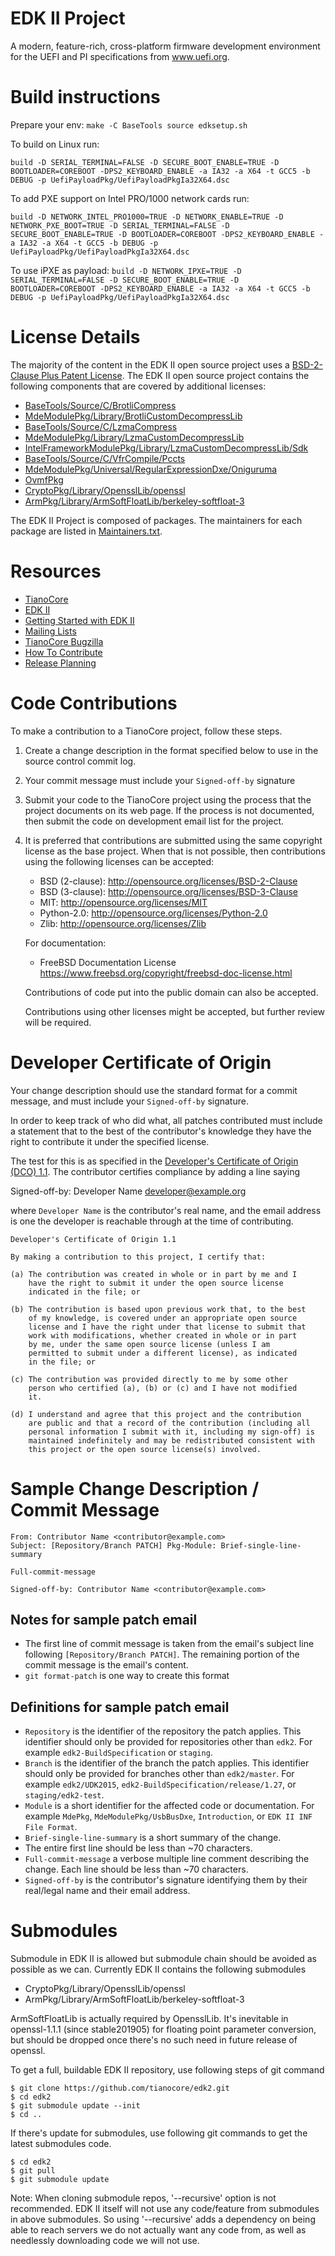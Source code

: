 # EDK II Project

A modern, feature-rich, cross-platform firmware development environment
for the UEFI and PI specifications from www.uefi.org.

# Build instructions

Prepare your env:
`
make -C BaseTools
source edksetup.sh
`

To build on Linux run:

`build -D SERIAL_TERMINAL=FALSE -D SECURE_BOOT_ENABLE=TRUE -D BOOTLOADER=COREBOOT -DPS2_KEYBOARD_ENABLE -a IA32 -a X64 -t GCC5 -b DEBUG -p UefiPayloadPkg/UefiPayloadPkgIa32X64.dsc`

To add PXE support on Intel PRO/1000 network cards run:

`build -D NETWORK_INTEL_PRO1000=TRUE -D NETWORK_ENABLE=TRUE -D NETWORK_PXE_BOOT=TRUE -D SERIAL_TERMINAL=FALSE -D SECURE_BOOT_ENABLE=TRUE -D BOOTLOADER=COREBOOT -DPS2_KEYBOARD_ENABLE -a IA32 -a X64 -t GCC5 -b DEBUG -p UefiPayloadPkg/UefiPayloadPkgIa32X64.dsc`

To use iPXE as payload:
`build -D NETWORK_IPXE=TRUE -D SERIAL_TERMINAL=FALSE -D SECURE_BOOT_ENABLE=TRUE -D BOOTLOADER=COREBOOT -DPS2_KEYBOARD_ENABLE -a IA32 -a X64 -t GCC5 -b DEBUG -p UefiPayloadPkg/UefiPayloadPkgIa32X64.dsc`

# License Details

The majority of the content in the EDK II open source project uses a
[BSD-2-Clause Plus Patent License](License.txt).  The EDK II open source project
contains the following components that are covered by additional licenses:
* [BaseTools/Source/C/BrotliCompress](BaseTools/Source/C/BrotliCompress/LICENSE)
* [MdeModulePkg/Library/BrotliCustomDecompressLib](MdeModulePkg/Library/BrotliCustomDecompressLib/LICENSE)
* [BaseTools/Source/C/LzmaCompress](BaseTools/Source/C/LzmaCompress/LZMA-SDK-README.txt)
* [MdeModulePkg/Library/LzmaCustomDecompressLib](MdeModulePkg/Library/LzmaCustomDecompressLib/LZMA-SDK-README.txt)
* [IntelFrameworkModulePkg/Library/LzmaCustomDecompressLib/Sdk](IntelFrameworkModulePkg/Library/LzmaCustomDecompressLib/LZMA-SDK-README.txt)
* [BaseTools/Source/C/VfrCompile/Pccts](BaseTools/Source/C/VfrCompile/Pccts/RIGHTS)
* [MdeModulePkg/Universal/RegularExpressionDxe/Oniguruma](MdeModulePkg/Universal/RegularExpressionDxe/Oniguruma/README)
* [OvmfPkg](OvmfPkg/License.txt)
* [CryptoPkg/Library/OpensslLib/openssl](https://github.com/openssl/openssl/blob/50eaac9f3337667259de725451f201e784599687/LICENSE)
* [ArmPkg/Library/ArmSoftFloatLib/berkeley-softfloat-3](https://github.com/ucb-bar/berkeley-softfloat-3/blob/b64af41c3276f97f0e181920400ee056b9c88037/COPYING.txt)

The EDK II Project is composed of packages.  The maintainers for each package
are listed in [Maintainers.txt](Maintainers.txt).

# Resources
* [TianoCore](http://www.tianocore.org)
* [EDK II](https://github.com/tianocore/tianocore.github.io/wiki/EDK-II)
* [Getting Started with EDK II](https://github.com/tianocore/tianocore.github.io/wiki/Getting-Started-with-EDK-II)
* [Mailing Lists](https://github.com/tianocore/tianocore.github.io/wiki/Mailing-Lists)
* [TianoCore Bugzilla](https://bugzilla.tianocore.org)
* [How To Contribute](https://github.com/tianocore/tianocore.github.io/wiki/How-To-Contribute)
* [Release Planning](https://github.com/tianocore/tianocore.github.io/wiki/EDK-II-Release-Planning)

# Code Contributions
To make a contribution to a TianoCore project, follow these steps.
1. Create a change description in the format specified below to
   use in the source control commit log.
2. Your commit message must include your `Signed-off-by` signature
3. Submit your code to the TianoCore project using the process
   that the project documents on its web page.  If the process is
   not documented, then submit the code on development email list
   for the project.
4. It is preferred that contributions are submitted using the same
   copyright license as the base project. When that is not possible,
   then contributions using the following licenses can be accepted:
   * BSD (2-clause): http://opensource.org/licenses/BSD-2-Clause
   * BSD (3-clause): http://opensource.org/licenses/BSD-3-Clause
   * MIT: http://opensource.org/licenses/MIT
   * Python-2.0: http://opensource.org/licenses/Python-2.0
   * Zlib: http://opensource.org/licenses/Zlib

   For documentation:
   * FreeBSD Documentation License
     https://www.freebsd.org/copyright/freebsd-doc-license.html

   Contributions of code put into the public domain can also be
   accepted.

   Contributions using other licenses might be accepted, but further
   review will be required.

# Developer Certificate of Origin

Your change description should use the standard format for a
commit message, and must include your `Signed-off-by` signature.

In order to keep track of who did what, all patches contributed must
include a statement that to the best of the contributor's knowledge
they have the right to contribute it under the specified license.

The test for this is as specified in the [Developer's Certificate of
Origin (DCO) 1.1](https://developercertificate.org/). The contributor
certifies compliance by adding a line saying

  Signed-off-by: Developer Name <developer@example.org>

where `Developer Name` is the contributor's real name, and the email
address is one the developer is reachable through at the time of
contributing.

```
Developer's Certificate of Origin 1.1

By making a contribution to this project, I certify that:

(a) The contribution was created in whole or in part by me and I
    have the right to submit it under the open source license
    indicated in the file; or

(b) The contribution is based upon previous work that, to the best
    of my knowledge, is covered under an appropriate open source
    license and I have the right under that license to submit that
    work with modifications, whether created in whole or in part
    by me, under the same open source license (unless I am
    permitted to submit under a different license), as indicated
    in the file; or

(c) The contribution was provided directly to me by some other
    person who certified (a), (b) or (c) and I have not modified
    it.

(d) I understand and agree that this project and the contribution
    are public and that a record of the contribution (including all
    personal information I submit with it, including my sign-off) is
    maintained indefinitely and may be redistributed consistent with
    this project or the open source license(s) involved.
```

# Sample Change Description / Commit Message

```
From: Contributor Name <contributor@example.com>
Subject: [Repository/Branch PATCH] Pkg-Module: Brief-single-line-summary

Full-commit-message

Signed-off-by: Contributor Name <contributor@example.com>
```

## Notes for sample patch email

* The first line of commit message is taken from the email's subject
  line following `[Repository/Branch PATCH]`. The remaining portion of the
  commit message is the email's content.
* `git format-patch` is one way to create this format

## Definitions for sample patch email

* `Repository` is the identifier of the repository the patch applies.
  This identifier should only be provided for repositories other than
  `edk2`. For example `edk2-BuildSpecification` or `staging`.
* `Branch` is the identifier of the branch the patch applies. This
  identifier should only be provided for branches other than `edk2/master`.
  For example `edk2/UDK2015`, `edk2-BuildSpecification/release/1.27`, or
  `staging/edk2-test`.
* `Module` is a short identifier for the affected code or documentation. For
  example `MdePkg`, `MdeModulePkg/UsbBusDxe`, `Introduction`, or
  `EDK II INF File Format`.
* `Brief-single-line-summary` is a short summary of the change.
* The entire first line should be less than ~70 characters.
* `Full-commit-message` a verbose multiple line comment describing
  the change.  Each line should be less than ~70 characters.
* `Signed-off-by` is the contributor's signature identifying them
  by their real/legal name and their email address.

# Submodules

Submodule in EDK II is allowed but submodule chain should be avoided
as possible as we can. Currently EDK II contains the following submodules

- CryptoPkg/Library/OpensslLib/openssl
- ArmPkg/Library/ArmSoftFloatLib/berkeley-softfloat-3

ArmSoftFloatLib is actually required by OpensslLib. It's inevitable
in openssl-1.1.1 (since stable201905) for floating point parameter
conversion, but should be dropped once there's no such need in future
release of openssl.

To get a full, buildable EDK II repository, use following steps of git
command

```
$ git clone https://github.com/tianocore/edk2.git
$ cd edk2
$ git submodule update --init
$ cd ..
```

If there's update for submodules, use following git commands to get the
latest submodules code.

```
$ cd edk2
$ git pull
$ git submodule update
```

Note: When cloning submodule repos, '--recursive' option is not
recommended. EDK II itself will not use any code/feature from
submodules in above submodules. So using '--recursive' adds a
dependency on being able to reach servers we do not actually want
any code from, as well as needlessly downloading code we will not
use.
